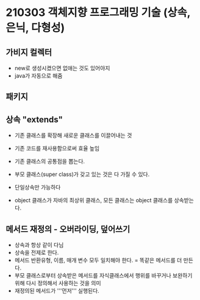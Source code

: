 # 210303 객체지향 프로그래밍 기술 (상속, 은닉, 다형성)

## 가비지 컬렉터
- new로 생성시켰으면 없애는 것도 있어야지
- java가 자동으로 해줌

## 패키지

## 상속 "extends"
- 기존 클래스를 확장해 새로운 클래스를 이끌어내는 것
- 기존 코드를 재사용함으로써 효율 높임

- 기존 클래스의 공통점을 뽑는다.
- 부모 클래스(super class)가 갖고 있는 것은 다 가질 수 있다.
- 단일상속만 가능하다
- object 클래스가 자바의 최상위 클래스, 모든 클래스는 object 클래스를 상속받는다.

## 메서드 재정의 - 오버라이딩, 덮어쓰기
- 상속과 항상 같이 다님
- 상속을 전제로 한다.
- 메서드 반환유형, 이름, 매개 변수 모두 일치해야 한다. = 똑같은 메서드를 더 만든다.
- 부모 클래스로부터 상속받은 메서드를 자식클래스에서 행위를 바꾸거나 보완하기 위해 다시 정의해서 사용하는 것을 의미
- 재정의된 메서드가 '''먼저''' 실행된다.
